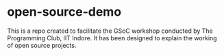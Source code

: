 # open-source-demo
This is a repo created to facilitate the GSoC workshop conducted by The Programming Club, IIT Indore. It has been designed to explain the working of open source projects.
